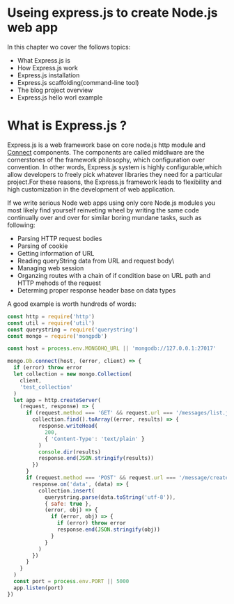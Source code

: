 # Useing express.js to create Node.js web app

In this chapter wo cover the follows topics: 

* What Express.js is 
* How Express.js work 
* Express.js installation
* Express.js scaffolding(command-line tool)
* The blog project overview
* Express.js hello worl example

# What is Express.js ?

Express.js is a web framework base on core node.js http module and [Connect](https://github.com/senchalabs/connect#readme) components. The components are called middlware are the cornerstones of the framework philosophy, which configuration over convention. In other words, Express.js system is highly configurable,which allow developers to freely pick whatever libraries they need for a particular project.For these reasons, the Express.js framework leads to flexibility and high customization in the development of web application.

If we write serious Node web apps using only core Node.js modules you most likely find yourself reinveting wheel by writing the same code continually over and over for similar boring mundane tasks, such as following:

* Parsing HTTP request bodies
* Parsing of cookie
* Getting information of URL
* Reading queryString data from URL and request body\
* Managing web session
* Organzing routes with a chain of if condition base on URL path and HTTP mehods of the request
* Determing proper response header base on data types

A good example is worth hundreds of words:
~~~js
const http = require('http')
const util = require('util')
const querystring = require('querystring')
const mongo = require('mongpdb')

const host = process.env.MONGOHQ_URL || 'mongodb://127.0.0.1:27017'

mongo.Db.connect(host, (error, client) => {
  if (error) throw error
  let collection = new mongo.Collection(
    client,
    'test_collection'
  )
  let app = http.createServer(
    (request, response) => {
      if (request.method === 'GET' && request.url === '/messages/list.json') {
        collection.find().toArray((error, results) => {
          response.writeHead(
            200,
            { 'Content-Type': 'text/plain' }
          )
          console.dir(results)
          response.end(JSON.stringify(results))
        })
      }
      if (request.method === 'POST' && request.url === '/message/create.json') {
        response.on('data', (data) => {
          collection.insert(
            querystring.parse(data.toString('utf-8')),
            { safe: true },
            (error, obj) => {
              if (error, obj) => {
                if (error) throw error
                response.end(JSON.stringify(obj))
              }
            }
          )
        })
      }
    }
  )
  const port = process.env.PORT || 5000
  app.listen(port)
})
~~~~



